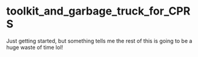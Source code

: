 # toolkit_and_garbage_truck_for_CPRS
Just getting started, but something tells me the rest of this is going to be a huge waste of time lol!   
